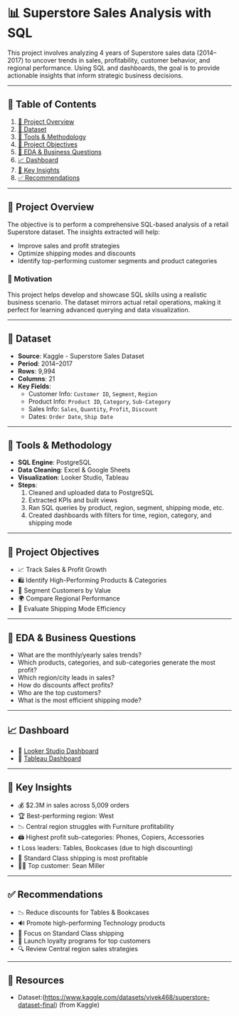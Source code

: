 # 📊 Superstore Sales Analysis with SQL

This project involves analyzing 4 years of Superstore sales data (2014–2017) to uncover trends in sales, profitability, customer behavior, and regional performance. Using SQL and dashboards, the goal is to provide actionable insights that inform strategic business decisions.

---

## 📂 Table of Contents

1. [📘 Project Overview](#-project-overview)  
2. [📁 Dataset](#-dataset)  
3. [🧰 Tools & Methodology](#-tools--methodology)  
4. [🎯 Project Objectives](#-project-objectives)  
5. [🔎 EDA & Business Questions](#-eda--business-questions)  
6. [📈 Dashboard](#-dashboard)  
7. [📌 Key Insights](#-key-insights)  
8. [✅ Recommendations](#-recommendations)  

---

## 📘 Project Overview

The objective is to perform a comprehensive SQL-based analysis of a retail Superstore dataset. The insights extracted will help:

- Improve sales and profit strategies
- Optimize shipping modes and discounts
- Identify top-performing customer segments and product categories

### 🎯 Motivation

This project helps develop and showcase SQL skills using a realistic business scenario. The dataset mirrors actual retail operations, making it perfect for learning advanced querying and data visualization.

---

## 📁 Dataset

- **Source**: Kaggle - Superstore Sales Dataset  
- **Period**: 2014–2017  
- **Rows**: 9,994  
- **Columns**: 21  
- **Key Fields**:  
  - Customer Info: `Customer ID`, `Segment`, `Region`  
  - Product Info: `Product ID`, `Category`, `Sub-Category`  
  - Sales Info: `Sales`, `Quantity`, `Profit`, `Discount`  
  - Dates: `Order Date`, `Ship Date`

---

## 🧰 Tools & Methodology

- **SQL Engine**: PostgreSQL  
- **Data Cleaning**: Excel & Google Sheets  
- **Visualization**: Looker Studio, Tableau  
- **Steps**:
  1. Cleaned and uploaded data to PostgreSQL
  2. Extracted KPIs and built views
  3. Ran SQL queries by product, region, segment, shipping mode, etc.
  4. Created dashboards with filters for time, region, category, and shipping mode

---

## 🎯 Project Objectives

- 📈 Track Sales & Profit Growth  
- 🛍 Identify High-Performing Products & Categories  
- 👥 Segment Customers by Value  
- 🌍 Compare Regional Performance  
- 🚚 Evaluate Shipping Mode Efficiency  

---

## 🔎 EDA & Business Questions

- What are the monthly/yearly sales trends?
- Which products, categories, and sub-categories generate the most profit?
- Which region/city leads in sales?
- How do discounts affect profits?
- Who are the top customers?
- What is the most efficient shipping mode?

---

## 📈 Dashboard

- 🔗 [Looker Studio Dashboard](https://lookerstudio.google.com/s/rOovr7ZG6aU)  
- 🔗 [Tableau Dashboard](https://public.tableau.com/views/SuperstoreSaleAnalysis_17394633843600/Dashboard6)

---

## 📌 Key Insights

- 💰 $2.3M in sales across 5,009 orders  
- 🏆 Best-performing region: West  
- 📉 Central region struggles with Furniture profitability  
- 🖨 Highest profit sub-categories: Phones, Copiers, Accessories  
- ❗ Loss leaders: Tables, Bookcases (due to high discounting)  
- 🚚 Standard Class shipping is most profitable  
- 🧍‍♂️ Top customer: Sean Miller  

---

## ✅ Recommendations

- 📉 Reduce discounts for Tables & Bookcases  
- 🔊 Promote high-performing Technology products  
- 🚀 Focus on Standard Class shipping  
- 🎯 Launch loyalty programs for top customers  
- 🔍 Review Central region sales strategies  

---

## 📎 Resources


- Dataset:(https://www.kaggle.com/datasets/vivek468/superstore-dataset-final) (from Kaggle)  
